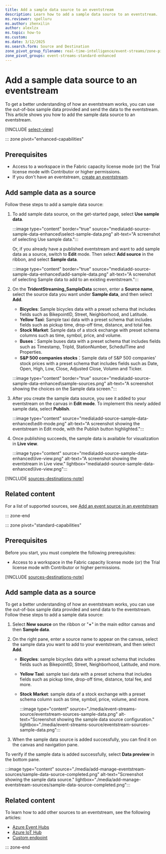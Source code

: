 ```yaml
---
title: Add a sample data source to an eventstream
description: Learn how to add a sample data source to an eventstream.
ms.reviewer: spelluru
ms.author: zhenxilin
author: alexlzx
ms.topic: how-to
ms.custom:
ms.date: 3/12/2025
ms.search.form: Source and Destination
zone_pivot_group_filename: real-time-intelligence/event-streams/zone-pivot-groups.json
zone_pivot_groups: event-streams-standard-enhanced
---
```


# Add a sample data source to an eventstream

To get a better understanding of how an eventstream works, you can use the out-of-box sample data provided and send the data to the eventstream. This article shows you how to add the sample data source to an eventstream. 

[!INCLUDE [select-view](./includes/select-view.md)]

::: zone pivot="enhanced-capabilities"  


## Prerequisites

- Access to a workspace in the Fabric capacity license mode (or) the Trial license mode with Contributor or higher permissions. 
- If you don't have an eventstream, [create an eventstream](create-manage-an-eventstream.md). 


## Add sample data as a source

Follow these steps to add a sample data source:

1. To add sample data source, on the get-started page, select **Use sample data**.

   :::image type="content" border="true" source="media\add-source-sample-data-enhanced\select-sample-data.png" alt-text="A screenshot of selecting Use sample data.":::

   Or, if you already have a published eventstream and want to add sample data as a source, switch to **Edit** mode. Then select **Add source** in the ribbon, and select **Sample data**.

   :::image type="content" border="true" source="media\add-source-sample-data-enhanced\add-sample-data.png" alt-text="A screenshot of selecting Sample data to add to an existing eventstream.":::
1. On the **TridentStreaming_SampleData** screen, enter a **Source name**, select the source data you want under **Sample data**, and then select **Add**.

   - **Bicycles**: Sample bicycles data with a preset schema that includes fields such as BikepointID, Street, Neighborhood, and Latitude.
   - **Yellow Taxi**: Sample taxi data with a preset schema that includes fields such as pickup time, drop-off time, distance, and total fee.
   - **Stock Market**: Sample data of a stock exchange with preset schema columns such as time, symbol, price, and volume.
   - **Buses**：Sample buses data with a preset schema that includes fields such as Timestamp, TripId, StationNumber, SchedulTime and Properties.
   - **S&P 500 companies stocks**：Sample data of S&P 500 companies' stock prices with a preset schema that includes fields such as Date, Open, High, Low, Close, Adjusted Close, Volumn and Ticker.

   :::image type="content" border="true" source="media\add-source-sample-data-enhanced\sample-sources.png" alt-text="A screenshot showing the choices on the Sample data screen.":::
1. After you create the sample data source, you see it added to your eventstream on the canvas in **Edit mode**. To implement this newly added sample data, select **Publish**.

    :::image type="content" source="media\add-source-sample-data-enhanced\edit-mode.png" alt-text="A screenshot showing the eventstream in Edit mode, with the Publish button highlighted.":::
1. Once publishing succeeds, the sample data is available for visualization in **Live view**.

    :::image type="content" source="media\add-source-sample-data-enhanced\live-view.png" alt-text="A screenshot showing the eventstream in Live view." lightbox="media\add-source-sample-data-enhanced\live-view.png":::


[!INCLUDE [sources-destinations-note](./includes/sources-destinations-note.md)]


## Related content 
For a list of supported sources, see [Add an event source in an eventstream](add-manage-eventstream-sources.md)

::: zone-end

::: zone pivot="standard-capabilities"



## Prerequisites

Before you start, you must complete the following prerequisites:

- Access to a workspace in the Fabric capacity license mode (or) the Trial license mode with Contributor or higher permissions. 

[!INCLUDE [sources-destinations-note](./includes/sources-destinations-note.md)]

## Add sample data as a source

To get a better understanding of how an eventstream works, you can use the out-of-box sample data provided and send data to the eventstream. Follow these steps to add a sample data source:

1. Select **New source** on the ribbon or "**+**" in the main editor canvas and then **Sample data**.

1. On the right pane, enter a source name to appear on the canvas, select the sample data you want to add to your eventstream, and then select **Add**.
   - **Bicycles**: sample bicycles data with a preset schema that includes fields such as BikepointID, Street, Neighborhood, Latitude, and more.
   - **Yellow Taxi**: sample taxi data with a preset schema that includes fields such as pickup time, drop-off time, distance, total fee, and more.
   - **Stock Market**: sample data of a stock exchange with a preset schema column such as time, symbol, price, volume, and more.

       :::image type="content" source="./media/event-streams-source/eventstream-sources-sample-data.png" alt-text="Screenshot showing the sample data source configuration." lightbox="./media/event-streams-source/eventstream-sources-sample-data.png":::

1. When the sample data source is added successfully, you can find it on the canvas and navigation pane.

To verify if the sample data is added successfully, select **Data preview** in the bottom pane.

:::image type="content" source="./media/add-manage-eventstream-sources/sample-data-source-completed.png" alt-text="Screenshot showing the sample data source." lightbox="./media/add-manage-eventstream-sources/sample-data-source-completed.png":::

## Related content 

To learn how to add other sources to an eventstream, see the following articles:

- [Azure Event Hubs](add-source-azure-event-hubs.md)
- [Azure IoT Hub](add-source-azure-iot-hub.md)
- [Custom endpoint](add-source-custom-app.md)

::: zone-end
